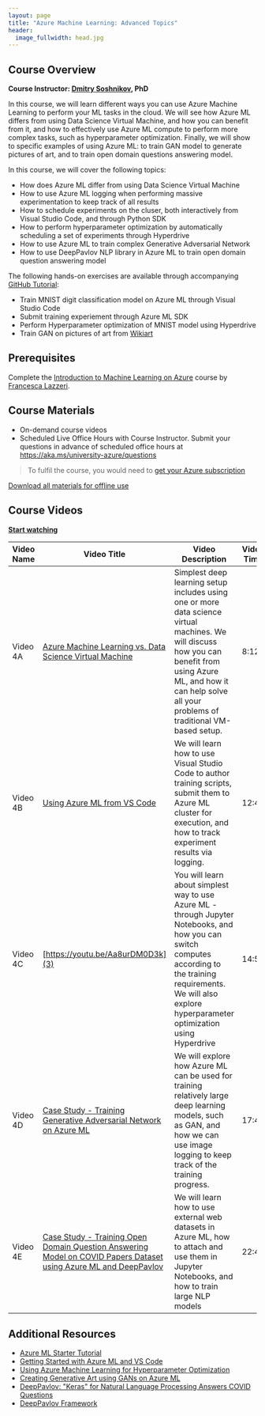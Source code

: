 ```yaml
---
layout: page
title: "Azure Machine Learning: Advanced Topics"
header:
  image_fullwidth: head.jpg
---
```


## Course Overview 

**Course Instructor: <a href="/about/#shwars">Dmitry Soshnikov</a>, PhD**

In this course, we will learn different ways you can use Azure Machine Learning to perform your ML tasks in the cloud. We will see how Azure ML differs from using Data Science Virtual Machine, and how you can benefit from it, and how to effectively use Azure ML compute to perform more complex tasks, such as hyperparameter optimization. Finally, we will show to specific examples of using Azure ML: to train GAN model to generate pictures of art, and to train open domain questions answering model.  

In this course, we will cover the following topics:  

 * How does Azure ML differ from using Data Science Virtual Machine 
 * How to use Azure ML logging when performing massive experimentation to keep track of all results   
 * How to schedule experiments on the cluser, both interactively from Visual Studio Code, and through Python SDK
 * How to perform hyperparameter optimization by automatically scheduling a set of experiments through Hyperdrive 
 * How to use Azure ML to train complex Generative Adversarial Network
 * How to use DeepPavlov NLP library in Azure ML to train open domain question answering model

The following hands-on exercises are available through accompanying [GitHub Tutorial](http://github.com/CloudAdvocacy/AzureMLStarter): 
 * Train MNIST digit classification model on Azure ML through Visual Studio Code 
 * Submit training experiement through Azure ML SDK
 * Perform Hyperparameter optimization of MNIST model using Hyperdrive 
 * Train GAN on pictures of art from [Wikiart](http://wikiart.org) 

## Prerequisites  

Complete the [Introduction to Machine Learning on Azure](../ml/) course by [Francesca Lazzeri](/about/#frlazzeri). 

## Course Materials 

 * On-demand course videos
 * Scheduled Live Office Hours with Course Instructor. Submit your questions in advance of scheduled office hours at https://aka.ms/university-azure/questions 

> To fulfil the course, you would need to [get your Azure subscription](/getting-azure/)

[Download all materials for offline use](https://aka.ms/university-azure/MachineLearning)

## Course Videos 

[**Start watching**](1)

| Video Name | Video Title | Video Description | Video Time |
|------------|-------------|-------------------|------------|
| Video 4A | [Azure Machine Learning vs. Data Science Virtual Machine](1) | Simplest deep learning setup includes using one or more data science virtual machines. We will discuss how you can benefit from using Azure ML, and how it can help solve all your problems of traditional VM-based setup.  | 8:12 | 
| Video 4B | [Using Azure ML from VS Code](2) | We will learn how to use Visual Studio Code to author training scripts, submit them to Azure ML cluster for execution, and how to track experiment results via logging.  | 12:47 | 
| Video 4C | [https://youtu.be/Aa8urDM0D3k](3) | You will learn about simplest way to use Azure ML - through Jupyter Notebooks, and how you can switch computes according to the training requirements. We will also explore hyperparameter optimization using Hyperdrive | 14:51 |
| Video 4D | [Case Study - Training Generative Adversarial Network on Azure ML](4) | We will explore how Azure ML can be used for training relatively large deep learning models, such as GAN, and how we can use image logging to keep track of the training progress. | 17:48 |
| Video 4E | [Case Study - Training Open Domain Question Answering Model on COVID Papers Dataset using Azure ML and DeepPavlov](5) | We will learn how to use external web datasets in Azure ML, how to attach and use them in Jupyter Notebooks, and how to train large NLP models | 22:49 |

## Additional Resources 

 * [Azure ML Starter Tutorial](http://github.com/CloudAdvocacy/AzureMLStarter)  
 * [Getting Started with Azure ML and VS Code](https://soshnikov.com/azure/best-way-to-start-with-azureml/)
 * [Using Azure Machine Learning for Hyperparameter Optimization](https://soshnikov.com/azure/using-azureml-for-hyperparameter-optimization/)
 * [Creating Generative Art using GANs on Azure ML](https://soshnikov.com/scienceart/creating-generative-art-using-gan-on-azureml/)
 * [DeepPavlov: "Keras" for Natural Language Processing Answers COVID Questions](https://towardsdatascience.com/deeppavlov-keras-for-natural-language-processing-answers-covid-questions-9da6199c5489)
 * [DeepPavlov Framework](http://deeppavlov.ai)
